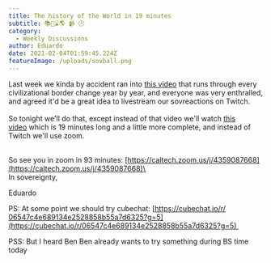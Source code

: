 ```yaml
---
title: The history of the World in 19 minutes
subtitle: 📚📖⌛🌎 📹 🕒
category:
  - Weekly Discussions
author: Eduardo
date: 2021-02-04T01:59:45.224Z
featureImage: /uploads/sovball.png
---
```

Last week we kinda by accident ran into [this video](https://www.youtube.com/watch?v=ymI5Uv5cGU4) that runs through every civilizational border change year by year, and everyone was very enthralled, and agreed it'd be a great idea to livestream our sovreactions on Twitch. \
\
So tonight we'll do that, except instead of that video we'll watch [this video](https://www.youtube.com/watch?v=-6Wu0Q7x5D0) which is 19 minutes long and a little more complete, and instead of Twitch we'll use zoom.

\
So see you in zoom in 93 minutes: [https://caltech.zoom.​us/j/4359087668](https://caltech.zoom.us/j/4359087668)\
\
In sovereignty,



Eduardo





PS: At some point we should try cubechat: [https://cubechat.io/r/​06547c4e689134e2528858b55a7d63​25?g=5](https://cubechat.io/r/06547c4e689134e2528858b55a7d6325?g=5) 



PSS: But I heard Ben Ben already wants to try something during BS time today